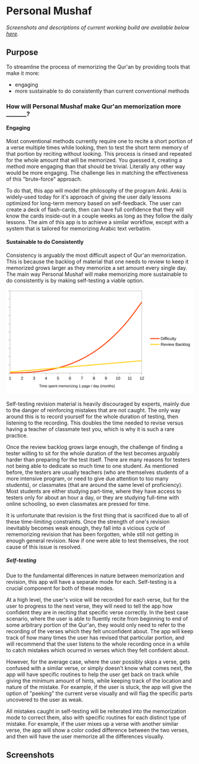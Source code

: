 # Personal Mushaf
*Screenshots and descriptions of current working build are available below [here](#screenshots).*
## Purpose
To streamline the process of memorizing the Qur'an by providing tools that make it more:
* engaging
* more sustainable to do consistently than current conventional methods

### How will Personal Mushaf make Qur'an memorization more _______?

#### Engaging

Most conventional methods currently require one to recite a short portion of a verse multiple times while looking, then to test the short term memory of that portion by reciting without looking. This process is rinsed and repeated for the whole amount that will be memorized. You guessed it, creating a method more engaging than that should be trivial. Literally any other way would be more engaging. The challenge lies in matching the effectiveness of this "brute-force" approach. 

To do that, this app will model the philosophy of the program Anki. Anki is widely-used today for it's approach of giving the user daily lessons optimized for long-term memory based on self-feedback. The user can create a deck of flash-cards, then can have full confidence that they will know the cards inside-out in a couple weeks as long as they follow the daily lessons. The aim of this app is to achieve a similar workflow, except with a system that is tailored for memorizing Arabic text verbatim. 

#### Sustainable to do Consistently

Consistency is arguably the most difficult aspect of Qur'an memorization. This is because the backlog of material that one needs to review to keep it memorized grows larger as they memorize a set amount every single day. The main way Personal Mushaf will make memorizing more sustainable to do consistently is by making self-testing a viable option.

<img src="/personalmushafreadmegraph.svg"
     style="float: center: 15px;" />
     
Self-testing revision material is heavily discouraged by experts, mainly due to the danger of reinforcing mistakes that are not caught. The only way around this is to record yourself for the whole duration of testing, then listening to the recording. This doubles the time needed to revise versus having a teacher of classmate test you, which is why it is such a rare practice. 

Once the review backlog grows large enough, the challenge of finding a tester willing to sit for the whole duration of the test becomes arguably harder than preparing for the test itself. There are many reasons for testers not being able to dedicate so much time to one student. As mentioned before, the testers are usually teachers (who are themselves students of a more intensive program, or need to give due attention to too many students), or classmates (that are around the same level of proficiency). Most students are either studying part-time, where they have access to testers only for about an hour a day, or they are studying full-time with online schooling, so even classmates are pressed for time. 

It is unfortunate that revision is the first thing that is sacrificed due to all of these time-limiting constraints. Once the strength of one's revision inevitably becomes weak enough, they fall into a vicious cycle of rememorizing revision that has been forgotten, while still not getting in enough general revision. Now if one were able to test themselves, the root cause of this issue is resolved.

##### Self-testing

Due to the fundamental differences in nature between memorization and revision, this app will have a separate mode for each. Self-testing is a crucial component for both of these modes. 

At a high level, the user's voice will be recorded for each verse, but for the user to progress to the next verse, they will need to tell the app how confident they are in reciting that specific verse correctly. In the best case scenario, where the user is able to fluently recite from beginning to end of some arbitrary portion of the Qur'an, they would only need to refer to the recording of the verses which they felt unconfident about. The app will keep track of how many times the user has revised that particular portion, and will recommend that the user listens to the whole recording once in a while to catch mistakes which ocurred in verses which they felt confident about.

However, for the average case, where the user possibly skips a verse, gets confused with a similar verse, or simply doesn't know what comes next, the app will have specific routines to help the user get back on track while giving the minimum amount of hints, while keeping track of the location and nature of the mistake. For example, if the user is stuck, the app will give the option of "peeking" the current verse visually and will flag the specific parts uncovered to the user as weak.

All mistakes caught in self-testing will be reiterated into the memorization mode to correct them, also with specific routines for each distinct type of mistake. For example, if the user mixes up a verse with another similar verse, the app will show a color coded difference between the two verses, and then will have the user memorize all the differences visually.

## Screenshots
